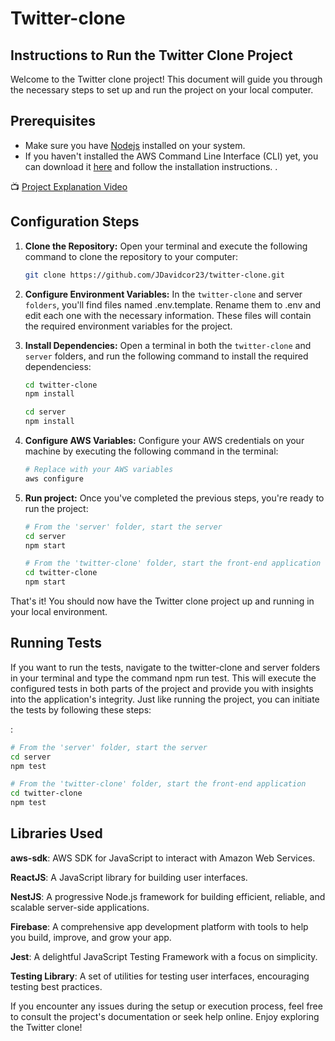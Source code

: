 # Twitter-clone

## Instructions to Run the Twitter Clone Project

Welcome to the Twitter clone project! This document will guide you through the necessary steps to set up and run the project on your local computer.

## Prerequisites

- Make sure you have [Nodejs](https://nodejs.org/es) installed on your system.
- If you haven't installed the AWS Command Line Interface (CLI) yet, you can download it [here](https://docs.aws.amazon.com/cli/latest/userguide/getting-started-install.html) and follow the installation instructions.
  .

📺 [ Project Explanation Video](https://www.youtube.com/watch?v=oHz7exxq20Q&ab_channel=JorgeDiaz)

## Configuration Steps

1. **Clone the Repository:** Open your terminal and execute the following command to clone the repository to your computer:

   ```bash
   git clone https://github.com/JDavidcor23/twitter-clone.git
   ```

2. **Configure Environment Variables:** In the `twitter-clone` and server `folders`, you'll find files named .env.template. Rename them to .env and edit each one with the necessary information. These files will contain the required environment variables for the project.

3. **Install Dependencies:** Open a terminal in both the `twitter-clone` and `server` folders, and run the following command to install the required dependenciess:

   ```bash
   cd twitter-clone
   npm install
   ```

   ```bash
   cd server
   npm install
   ```

4. **Configure AWS Variables:** Configure your AWS credentials on your machine by executing the following command in the terminal:

   ```bash
   # Replace with your AWS variables
   aws configure
   ```

5. **Run project:** Once you've completed the previous steps, you're ready to run the project:
   ```bash
   # From the 'server' folder, start the server
   cd server
   npm start
   ```
   ```bash
   # From the 'twitter-clone' folder, start the front-end application
   cd twitter-clone
   npm start
   ```

That's it! You should now have the Twitter clone project up and running in your local environment.

## Running Tests

If you want to run the tests, navigate to the twitter-clone and server folders in your terminal and type the command npm run test. This will execute the configured tests in both parts of the project and provide you with insights into the application's integrity. Just like running the project, you can initiate the tests by following these steps:

:

```bash
# From the 'server' folder, start the server
cd server
npm test
```

```bash
# From the 'twitter-clone' folder, start the front-end application
cd twitter-clone
npm test
```

## Libraries Used

**aws-sdk**: AWS SDK for JavaScript to interact with Amazon Web Services.

**ReactJS**: A JavaScript library for building user interfaces.

**NestJS**: A progressive Node.js framework for building efficient, reliable, and scalable server-side applications.

**Firebase**: A comprehensive app development platform with tools to help you build, improve, and grow your app.

**Jest**: A delightful JavaScript Testing Framework with a focus on simplicity.

**Testing Library**: A set of utilities for testing user interfaces, encouraging testing best practices.

If you encounter any issues during the setup or execution process, feel free to consult the project's documentation or seek help online. Enjoy exploring the Twitter clone!
